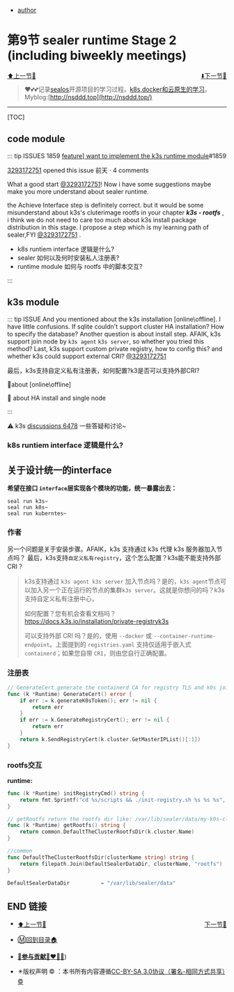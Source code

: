 + [author](http://nsddd.top)

# 第9节 sealer runtime Stage 2 (including biweekly meetings)

<div><a href = '8.md' style='float:left'>⬆️上一节🔗  </a><a href = '10.md' style='float: right'>  ⬇️下一节🔗</a></div>
<br>

> ❤️💕💕记录[sealos](https://github.com/3293172751/sealos)开源项目的学习过程。[k8s,docker和云原生的学习](https://github.com/3293172751/sealos)。Myblog:[http://nsddd.top](http://nsddd.top/)

---
[TOC]

## code module

::: tip ISSUES 1859
[feature\] want to implement the k3s runtime module](https://github.com/sealerio/sealer/issues/1859#top)#1859

[3293172751](https://github.com/3293172751) opened this issue 前天 · 4 comments

What a good start [@3293172751](https://github.com/3293172751)! Now i have some suggestions maybe make you more understand about sealer runtime.

the Achieve Interface step is definitely correct. but it would be some misunderstand about k3s's cluterimage rootfs in your chapter  ***k3s - rootfs*** , i think we do not need to care too much about k3s install package distribution in this stage. I propose a step which is my learning path of sealer,FYI [@3293172751](https://github.com/3293172751) .

+ k8s runtiem interface 逻辑是什么?
+ sealer 如何以及何时安装私人注册表?
+ runtime module 如何与 rootfs 中的脚本交互?

:::



## k3s module

::: tip ISSUE
And you mentioned about the k3s installation [online\offline]. I have little confusions.
If sqlite couldn't support cluster HA installation? How to specify the database?
Another question is about install step. AFAIK, k3s support join node by `k3s agent` `k3s server`, so whether you tried this method?
Last, k3s support custom private registry, how to config this? and whether k3s could support external CRI? [@3293172751](https://github.com/3293172751)

最后，k3s支持自定义私有注册表，如何配置?k3是否可以支持外部CRI?

 🎉about [online\offline]   

🎉 about HA install and  single node

:::



⚠️ k3s [discussions 6478](https://github.com/k3s-io/k3s/discussions/6478) 一些答疑和讨论~



### k8s runtiem interface 逻辑是什么?



## 关于设计统一的interface

**希望在接口 `interface`层实现各个模块的功能，统一暴露出去：**

```
seal run k3s~
seal run k0s~
seal run kuberntes~
```



### 作者

另一个问题是关于安装步骤。AFAIK，k3s 支持通过 k3s 代理 k3s 服务器加入节点吗？ 最后，k3s支持`自定义私有registry`，这个怎么配置？k3s能不能支持外部CRI？

>  k3s支持通过 `k3s agent k3s server` 加入节点吗？是的，`k3s agent`节点可以加入另一个正在运行的节点的集群`k3s server`。这就是你想问的吗？k3s 支持自定义私有注册中心，
>
> 如何配置？您有机会查看文档吗？https://docs.k3s.io/installation/private-registryk3s 
>
> 可以支持外部 CRI 吗？是的，使用 `--docker` 或 `--container-runtime-endpoint`。上面提到的 `registries.yaml` 支持仅适用于嵌入式 `containerd`；如果您自带 `CRI`，则由您自行正确配置。



### 注册表

```go
// GenerateCert generate the containerd CA for registry TLS and k0s join token for 100 years.
func (k *Runtime) GenerateCert() error {
	if err := k.generateK0sToken(); err != nil {
		return err
	}
	if err := k.GenerateRegistryCert(); err != nil {
		return err
	}
	return k.SendRegistryCert(k.cluster.GetMasterIPList()[:1])
}
```





### rootfs交互

**runtime:**

```go
func (k *Runtime) initRegistryCmd() string {
	return fmt.Sprintf("cd %s/scripts && ./init-registry.sh %s %s %s", k.getRootfs(), k.RegConfig.Port, fmt.Sprintf("%s/registry", k.getRootfs()), k.RegConfig.Domain)
}

// getRootfs return the rootfs dir like: /var/lib/sealer/data/my-k0s-cluster/rootfs
func (k *Runtime) getRootfs() string {
	return common.DefaultTheClusterRootfsDir(k.cluster.Name)
}

//common
func DefaultTheClusterRootfsDir(clusterName string) string {
	return filepath.Join(DefaultSealerDataDir, clusterName, "rootfs")
}

DefaultSealerDataDir          = "/var/lib/sealer/data"
```



## END 链接

<ul><li><div><a href = '8.md' style='float:left'>⬆️上一节🔗  </a><a href = '10.md' style='float: right'>  ️下一节🔗</a></div></li></ul>

+ [Ⓜ️回到目录🏠](../README.md)

+ [**🫵参与贡献💞❤️‍🔥💖**](https://nsddd.top/archives/contributors))

+ ✴️版权声明 &copy; ：本书所有内容遵循[CC-BY-SA 3.0协议（署名-相同方式共享）&copy;](http://zh.wikipedia.org/wiki/Wikipedia:CC-by-sa-3.0协议文本) 

